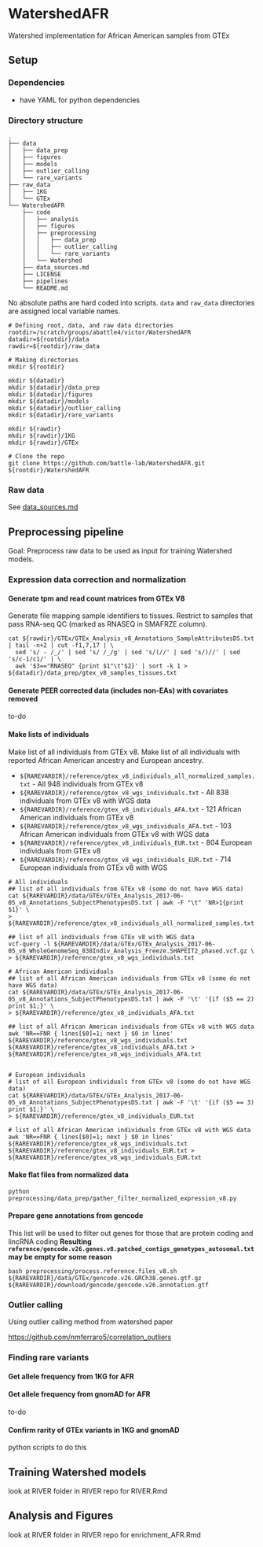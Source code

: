 # WatershedAFR
Watershed implementation for African American samples from GTEx


## Setup

### Dependencies
* have YAML for python dependencies


### Directory structure
```
.
├── data
│   ├── data_prep
│   ├── figures
│   ├── models
│   ├── outlier_calling
│   └── rare_variants
├── raw_data
│   ├── 1KG
│   └── GTEx
└── WatershedAFR
    ├── code
    │   ├── analysis
    │   ├── figures
    │   ├── preprocessing
    │   │   ├── data_prep
    │   │   ├── outlier_calling
    │   │   └── rare_variants
    │   └── Watershed
    ├── data_sources.md
    ├── LICENSE
    ├── pipelines
    └── README.md
```

No absolute paths are hard coded into scripts. `data` and `raw_data` directories are assigned local variable names.

```
# Defining root, data, and raw data directories
rootdir=/scratch/groups/abattle4/victor/WatershedAFR
datadir=${rootdir}/data
rawdir=${rootdir}/raw_data
```

```
# Making directories
mkdir ${rootdir}

mkdir ${datadir}
mkdir ${datadir}/data_prep
mkdir ${datadir}/figures
mkdir ${datadir}/models
mkdir ${datadir}/outlier_calling
mkdir ${datadir}/rare_variants

mkdir ${rawdir}
mkdir ${rawdir}/1KG
mkdir ${rawdir}/GTEx

# Clone the repo
git clone https://github.com/battle-lab/WatershedAFR.git ${rootdir}/WatershedAFR

```

### Raw data
See [data_sources.md](https://github.com/battle-lab/WatershedAFR/blob/master/data_sources.md)

## Preprocessing pipeline
Goal: Preprocess raw data to be used as input for training Watershed models.

### Expression data correction and normalization


#### Generate tpm and read count matrices from GTEx V8

Generate file mapping sample identifiers to tissues. Restrict to samples that pass RNA-seq QC (marked as RNASEQ in SMAFRZE column).
```
cat ${rawdir}/GTEx/GTEx_Analysis_v8_Annotations_SampleAttributesDS.txt | tail -n+2 | cut -f1,7,17 | \
  sed 's/ - /_/' | sed 's/ /_/g' | sed 's/(//' | sed 's/)//' | sed 's/c-1/c1/' | \
  awk '$3=="RNASEQ" {print $1"\t"$2}' | sort -k 1 > ${datadir}/data_prep/gtex_v8_samples_tissues.txt
```

#### Generate PEER corrected data (includes non-EAs) with covariates removed
to-do

#### Make lists of individuals
Make list of all individuals from GTEx v8. Make list of all individuals with reported African American ancestry and European ancestry.
* `${RAREVARDIR}/reference/gtex_v8_individuals_all_normalized_samples.txt` - All 948 individuals from GTEx v8
* `${RAREVARDIR}/reference/gtex_v8_wgs_individuals.txt` - All 838 individuals from GTEx v8 with WGS data
* `${RAREVARDIR}/reference/gtex_v8_individuals_AFA.txt` - 121 African American individuals from GTEx v8
* `${RAREVARDIR}/reference/gtex_v8_wgs_individuals_AFA.txt` - 103 African American individuals from GTEx v8 with WGS data
* `${RAREVARDIR}/reference/gtex_v8_individuals_EUR.txt` - 804 European individuals from GTEx v8
* `${RAREVARDIR}/reference/gtex_v8_wgs_individuals_EUR.txt` - 714 European individuals from GTEx v8 with WGS 
```{bash gtex_individuals, eval=FALSE, cache=TRUE}
# All individuals
## list of all individuals from GTEx v8 (some do not have WGS data)
cat ${RAREVARDIR}/data/GTEx/GTEx_Analysis_2017-06-05_v8_Annotations_SubjectPhenotypesDS.txt | awk -F "\t" 'NR>1{print $1}' \
> ${RAREVARDIR}/reference/gtex_v8_individuals_all_normalized_samples.txt

## list of all individuals from GTEx v8 with WGS data
vcf-query -l ${RAREVARDIR}/data/GTEx/GTEx_Analysis_2017-06-05_v8_WholeGenomeSeq_838Indiv_Analysis_Freeze.SHAPEIT2_phased.vcf.gz \
> ${RAREVARDIR}/reference/gtex_v8_wgs_individuals.txt

# African American individuals
## list of all African American individuals from GTEx v8 (some do not have WGS data)
cat ${RAREVARDIR}/data/GTEx/GTEx_Analysis_2017-06-05_v8_Annotations_SubjectPhenotypesDS.txt | awk -F '\t' '{if ($5 == 2) print $1;}' \
> ${RAREVARDIR}/reference/gtex_v8_individuals_AFA.txt

## list of all African American individuals from GTEx v8 with WGS data
awk 'NR==FNR { lines[$0]=1; next } $0 in lines' ${RAREVARDIR}/reference/gtex_v8_wgs_individuals.txt ${RAREVARDIR}/reference/gtex_v8_individuals_AFA.txt > ${RAREVARDIR}/reference/gtex_v8_wgs_individuals_AFA.txt


# European individuals
# list of all European individuals from GTEx v8 (some do not have WGS data)
cat ${RAREVARDIR}/data/GTEx/GTEx_Analysis_2017-06-05_v8_Annotations_SubjectPhenotypesDS.txt | awk -F '\t' '{if ($5 == 3) print $1;}' \
> ${RAREVARDIR}/reference/gtex_v8_individuals_EUR.txt

# list of all African American individuals from GTEx v8 with WGS data
awk 'NR==FNR { lines[$0]=1; next } $0 in lines' ${RAREVARDIR}/reference/gtex_v8_wgs_individuals.txt ${RAREVARDIR}/reference/gtex_v8_individuals_EUR.txt > ${RAREVARDIR}/reference/gtex_v8_wgs_individuals_EUR.txt
```

#### Make flat files from normalized data
```{bash, eval=FALSE, cache=TRUE}
python preprocessing/data_prep/gather_filter_normalized_expression_v8.py
```

#### Prepare gene annotations from gencode
This list will be used to filter out genes for those that are protein coding and lincRNA coding
**Resulting `reference/gencode.v26.genes.v8.patched_contigs_genetypes_autosomal.txt` may be empty for some reason**
```{bash gencode_genes, eval=FALSE, cache=TRUE}
bash preprocessing/process.reference.files_v8.sh ${RAREVARDIR}/data/GTEx/gencode.v26.GRCh38.genes.gtf.gz ${RAREVARDIR}/download/gencode/gencode.v26.annotation.gtf
```


### Outlier calling
Using outlier calling method from watershed paper

https://github.com/nmferraro5/correlation_outliers

### Finding rare variants

#### Get allele frequency from 1KG for AFR

#### Get allele frequency from gnomAD for AFR
to-do

#### Confirm rarity of GTEx variants in 1KG and gnomAD
python scripts to do this


## Training Watershed models
look at RIVER folder in RIVER repo for RIVER.Rmd

## Analysis and Figures
look at RIVER folder in RIVER repo for enrichment_AFR.Rmd


